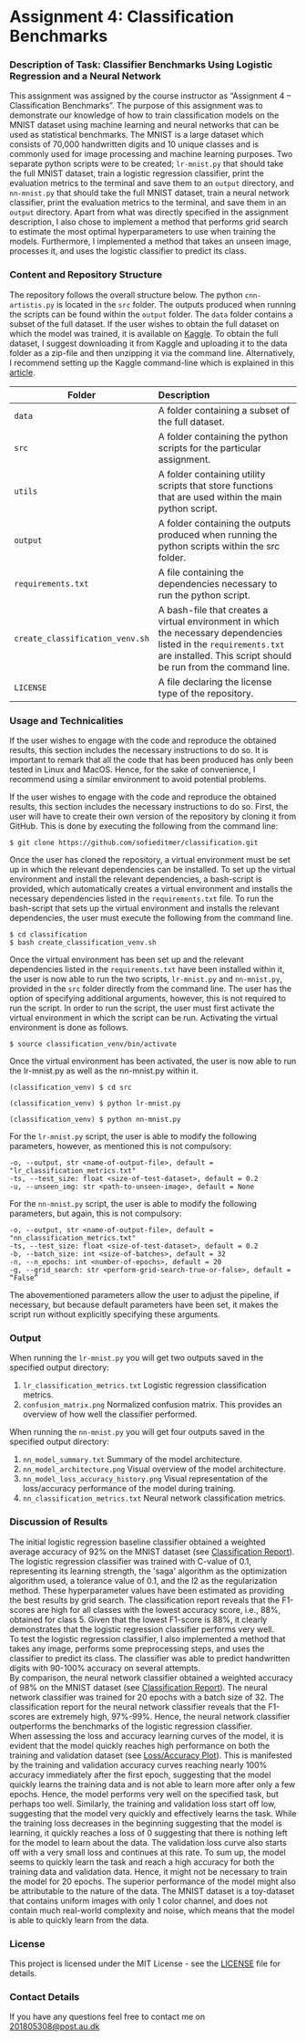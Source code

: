 # Assignment 4: Classification Benchmarks

### Description of Task: Classifier Benchmarks Using Logistic Regression and a Neural Network <br>
This assignment was assigned by the course instructor as “Assignment 4 – Classification Benchmarks”. The purpose of this assignment was to demonstrate our knowledge of how to train classification models on the MNIST dataset using machine learning and neural networks that can be used as statistical benchmarks. The MNIST is a large dataset which consists of 70,000 handwritten digits and 10 unique classes and is commonly used for image processing and machine learning purposes. Two separate python scripts were to be created; ```lr-mnist.py``` that should take the full MNIST dataset, train a logistic regression classifier, print the evaluation metrics to the terminal and save them to an ```output``` directory, and ```nn-mnist.py``` that should take the full MNIST dataset, train a neural network classifier, print the evaluation metrics to the terminal, and save them in an ```output``` directory. 
Apart from what was directly specified in the assignment description, I also chose to implement a method that performs grid search to estimate the most optimal hyperparameters to use when training the models.  Furthermore, I implemented a method that takes an unseen image, processes it, and uses the logistic classifier to predict its class.   

### Content and Repository Structure <br>
The repository follows the overall structure below. The python ```cnn-artistis.py``` is located in the ```src``` folder. The outputs produced when running the scripts can be found within the ```output``` folder. The ```data``` folder contains a subset of the full dataset. If the user wishes to obtain the full dataset on which the model was trained, it is available on [Kaggle](https://www.kaggle.com/delayedkarma/impressionist-classifier-data). To obtain the full dataset, I suggest downloading it from Kaggle and uploading it to the data folder as a zip-file and then unzipping it via the command line. Alternatively, I recommend setting up the Kaggle command-line which is explained in this [article](https://necromuralist.github.io/kaggle-competitions/posts/set-up-the-kaggle-command-line-command/).

| Folder | Description|
|--------|:-----------|
| ```data``` | A folder containing a subset of the full dataset.
| ```src``` | A folder containing the python scripts for the particular assignment.
| ```utils```| A folder containing utility scripts that store functions that are used within the main python script.
| ```output``` | A folder containing the outputs produced when running the python scripts within the src folder.
| ```requirements.txt```| A file containing the dependencies necessary to run the python script.
| ```create_classification_venv.sh```| A bash-file that creates a virtual environment in which the necessary dependencies listed in the ```requirements.txt``` are installed. This script should be run from the command line.
| ```LICENSE``` | A file declaring the license type of the repository.


### Usage and Technicalities <br>
If the user wishes to engage with the code and reproduce the obtained results, this section includes the necessary instructions to do so. It is important to remark that all the code that has been produced has only been tested in Linux and MacOS. Hence, for the sake of convenience, I recommend using a similar environment to avoid potential problems. <br>

If the user wishes to engage with the code and reproduce the obtained results, this section includes the necessary instructions to do so. First, the user will have to create their own version of the repository by cloning it from GitHub. This is done by executing the following from the command line: 

```
$ git clone https://github.com/sofieditmer/classification.git
```

Once the user has cloned the repository, a virtual environment must be set up in which the relevant dependencies can be installed. To set up the virtual environment and install the relevant dependencies, a bash-script is provided, which automatically creates a virtual environment and installs the necessary dependencies listed in the ```requirements.txt``` file. To run the bash-script that sets up the virtual environment and installs the relevant dependencies, the user must execute the following from the command line. 

```
$ cd classification
$ bash create_classification_venv.sh 
```

Once the virtual environment has been set up and the relevant dependencies listed in the ```requirements.txt``` have been installed within it, the user is now able to run the two scripts, ```lr-mnist.py``` and ```nn-mnist.py```, provided in the ```src``` folder directly from the command line. The user has the option of specifying additional arguments, however, this is not required to run the script. In order to run the script, the user must first activate the virtual environment in which the script can be run. Activating the virtual environment is done as follows.

```
$ source classification_venv/bin/activate
```

Once the virtual environment has been activated, the user is now able to run the lr-mnist.py as well as the nn-mnist.py within it.

```
(classification_venv) $ cd src

(classification_venv) $ python lr-mnist.py

(classification_venv) $ python nn-mnist.py
```

For the ```lr-mnist.py``` script, the user is able to modify the following parameters, however, as mentioned this is not compulsory:

```
-o, --output, str <name-of-output-file>, default = "lr_classification_metrics.txt"
-ts, --test_size: float <size-of-test-dataset>, default = 0.2
-u, --unseen_img: str <path-to-unseen-image>, default = None
```

For the ```nn-mnist.py``` script, the user is able to modify the following parameters, but again, this is not compulsory:

```
-o, --output, str <name-of-output-file>, default = "nn_classification_metrics.txt"
-ts, --test_size: float <size-of-test-dataset>, default = 0.2
-b, --batch_size: int <size-of-batches>, default = 32
-n, --n_epochs: int <number-of-epochs>, default = 20
-g, --grid_search: str <perform-grid-search-true-or-false>, default = “False”
```

The abovementioned parameters allow the user to adjust the pipeline, if necessary, but because default parameters have been set, it makes the script run without explicitly specifying these arguments.  


### Output <br>
When running the ```lr-mnist.py``` you will get two outputs saved in the specified output directory:
1. ```lr_classification_metrics.txt``` Logistic regression classification metrics.
2. ```confusion_matrix.png``` Normalized confusion matrix. This provides an overview of how well the classifier performed. 

When running the ```nn-mnist.py``` you will get four outputs saved in the specified output directory:
1. ```nn_model_summary.txt``` Summary of the model architecture.
2. ```nn_model_architecture.png``` Visual overview of the model architecture.
3. ```nn_model_loss_accuracy_history.png``` Visual representation of the loss/accuracy performance of the model during training. 
4. ```nn_classification_metrics.txt``` Neural network classification metrics.

### Discussion of Results
The initial logistic regression baseline classifier obtained a weighted average accuracy of 92% on the MNIST dataset (see [Classification Report](https://github.com/sofieditmer/classification/blob/main/output/lr_classification_metrics.txt)).
The logistic regression classifier was trained with C-value of 0.1, representing its learning strength, the 'saga' algorithm as the optimization algorithm used, a tolerance value of 0.1, and the l2 as the regularization method. These hyperparameter values have been estimated as providing the best results by grid search. The classification report reveals that the F1-scores are high for all classes with the lowest accuracy score, i.e., 88%, obtained for class 5. Given that the lowest F1-score is 88%, it clearly demonstrates that the logistic regression classifier performs very well. <br>
To test the logistic regression classifier, I also implemented a method that takes any image, performs some preprocessing steps, and uses the classifier to predict its class. The classifier was able to predict handwritten digits with 90-100% accuracy on several attempts. <br>
By comparison, the neural network classifier obtained a weighted accuracy of 98% on the MNIST dataset (see [Classification Report](https://github.com/sofieditmer/classification/blob/main/output/nn_classification_metrics.txt)).  The neural network classifier was trained for 20 epochs with a batch size of 32. The classification report for the neural network classifier reveals that the F1-scores are extremely high, 97%-99%. Hence, the neural network classifier outperforms the benchmarks of the logistic regression classifier. <br>
When assessing the loss and accuracy learning curves of the model, it is evident that the model quickly reaches high performance on both the training and validation dataset (see [Loss/Accuracy Plot](https://github.com/sofieditmer/classification/blob/main/output/nn_model_loss_accuracy_history.png)). This is manifested by the training and validation accuracy curves reaching nearly 100% accuracy immediately after the first epoch, suggesting that the model quickly learns the training data and is not able to learn more after only a few epochs. Hence, the model performs very well on the specified task, but perhaps too well. Similarly, the training and validation loss start off low, suggesting that the model very quickly and effectively learns the task. While the training loss decreases in the beginning suggesting that the model is learning, it quickly reaches a loss of 0 suggesting that there is nothing left for the model to learn about the data. The validation loss curve also starts off with a very small loss and continues at this rate. To sum up, the model seems to quickly learn the task and reach a high accuracy for both the training data and validation data. Hence, it might not be necessary to train the model for 20 epochs. 
The superior performance of the model might also be attributable to the nature of the data. The MNIST dataset is a toy-dataset that contains uniform images with only 1 color channel, and does not contain much real-world complexity and noise, which means that the model is able to quickly learn from the data. 

### License <br>
This project is licensed under the MIT License - see the [LICENSE](https://github.com/sofieditmer/classification/blob/main/LICENSE) file for details.

### Contact Details <br>
If you have any questions feel free to contact me on [201805308@post.au.dk](201805308@post.au.dk)

